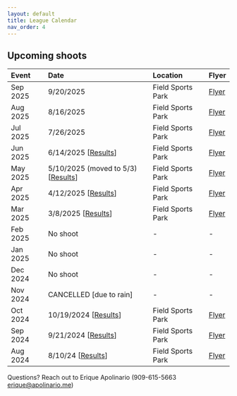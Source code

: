 ```yaml
---
layout: default
title: League Calendar
nav_order: 4
---
```


## Upcoming shoots

| Event | Date | Location | Flyer |
|:------|:-----|:--------|:-------|
|Sep 2025 | 9/20/2025 | Field Sports Park | <a href="/assets/PDFs/BASiC-Flyer-PDF-20250920.pdf" target="_blank" rel="noreferrer noopener">Flyer</a> |
|Aug 2025 | 8/16/2025 | Field Sports Park | <a href="/assets/PDFs/BASiC-Flyer-PDF-20250816.pdf" target="_blank" rel="noreferrer noopener">Flyer</a> |
|Jul 2025 | 7/26/2025 | Field Sports Park | <a href="/assets/PDFs/BASiC-Flyer-PDF-20250726.pdf" target="_blank" rel="noreferrer noopener">Flyer</a> |
|Jun 2025 | 6/14/2025 [<a href="https://www.bayareaskeet.club/2025/06/14/June-Results.html" target="_blank" rel="noreferrer noopener">Results</a>] | Field Sports Park | <a href="/assets/PDFs/BASiC-Flyer-PDF-20250614.pdf" target="_blank" rel="noreferrer noopener">Flyer</a> |
|May 2025 | 5/10/2025 (moved to 5/3) [<a href="https://www.bayareaskeet.club/2025/05/03/May-Results.html" target="_blank" rel="noreferrer noopener">Results</a>] | Field Sports Park | <a href="/assets/PDFs/BASiC-Flyer-PDF-20250510.pdf" target="_blank" rel="noreferrer noopener">Flyer</a> |
|Apr 2025 | 4/12/2025 [<a href="https://www.bayareaskeet.club/2025/04/12/April-Results.html" target="_blank" rel="noreferrer noopener">Results</a>] | Field Sports Park | <a href="/assets/PDFs/BASiC-Flyer-PDF-20250412.pdf" target="_blank" rel="noreferrer noopener">Flyer</a> |
|Mar 2025 | 3/8/2025 [<a href="https://www.bayareaskeet.club/2025/03/08/March-Results.html" target="_blank" rel="noreferrer noopener">Results</a>] | Field Sports Park | <a href="/assets/PDFs/BASiC-Flyer-PDF-20250308.pdf" target="_blank" rel="noreferrer noopener">Flyer</a> |
|Feb 2025 | No shoot | - | - |
|Jan 2025 | No shoot | - | - |
|Dec 2024 | No shoot | - | - |
|Nov 2024 | CANCELLED [due to rain] | - | - |
|Oct 2024 | 10/19/2024 [<a href="https://www.bayareaskeet.club/2024/10/19/October-Results.html" target="_blank" rel="noreferrer noopener">Results</a>] | Field Sports Park | <a href="/assets/PDFs/BASiC-Flyer-PDF-20241019.pdf" target="_blank" rel="noreferrer noopener">Flyer</a> |
|Sep 2024 | 9/21/2024 [<a href="https://www.bayareaskeet.club/2024/09/21/September-Results.html" target="_blank" rel="noreferrer noopener">Results</a>] | Field Sports Park | <a href="/assets/PDFs/BASiC-Flyer-PDF-20240921.pdf" target="_blank" rel="noreferrer noopener">Flyer</a> |
|Aug 2024 | 8/10/24 [<a href="https://www.bayareaskeet.club/2024/08/10/August-Results.html" target="_blank" rel="noreferrer noopener">Results</a>] | Field Sports Park | <a href="/assets/PDFs/BASiC-Flyer-PDF-20240810.pdf" target="_blank" rel="noreferrer noopener">Flyer</a> |

Questions? Reach out to Erique Apolinario (909-615-5663 erique@apolinario.me)
